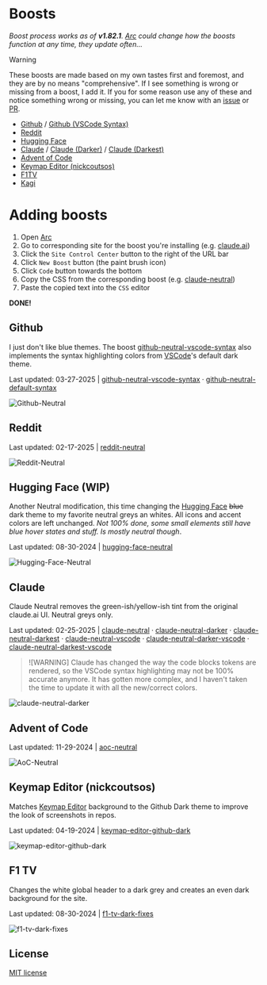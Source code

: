 # Boosts

*Boost process works as of **v1.82.1**. [Arc](https://arc.net/) could change how the boosts function at any time, they update often...*

> [!WARNING]
> These boosts are made based on my own tastes first and foremost, and they are by no means "comprehensive". If I see something is wrong or missing from a boost, I add it. If you for some reason use any of these and notice something wrong or missing, you can let me know with an [issue](https://github.com/956MB/boosts/issues) or [PR](https://github.com/956MB/boosts/pulls).

* [Github](./boosts/github-neutral-default-syntax.css) / [Github (VSCode Syntax)](./boosts/github-neutral-vscode-syntax.css)
* [Reddit](./boosts/reddit-neutral.css)
* [Hugging Face](./boosts/hugging-face-neutral.css)
* [Claude](./boosts/claude-neutral.css) / [Claude (Darker)](./boosts/claude-neutral-darker.css) / [Claude (Darkest)](./boosts/claude-neutral-darkest.css)
* [Advent of Code](./boosts/aoc-neutral.css)
* [Keymap Editor (nickcoutsos)](./boosts/keymap-editor-github-dark.css)
* [F1TV](./boosts/f1tv-dark-fixes.css)
* [Kagi](./boosts/kagi.css)

# Adding boosts

1. Open [Arc](https://arc.net/)
2. Go to corresponding site for the boost you're installing (e.g. [claude.ai](https://claude.ai/))
3. Click the `Site Control Center` button to the right of the URL bar
4. Click `New Boost` button (the paint brush icon)
5. Click `Code` button towards the bottom
6. Copy the CSS from the corresponding boost (e.g. [claude-neutral](./boosts/claude-neutral.css))
7. Paste the copied text into the `CSS` editor

**DONE!**

## Github

I just don't like blue themes. The boost [github-neutral-vscode-syntax](./boosts/github-neutral-vscode-syntax.css) also implements the syntax highlighting colors from [VSCode](https://github.com/microsoft/vscode)'s default dark theme.

Last updated: 03-27-2025 | [github-neutral-vscode-syntax](./boosts/github-neutral-vscode-syntax.css) · [github-neutral-default-syntax](./boosts/github-neutral-default-syntax.css)

![Github-Neutral](./img/Github-Neutral.png)

## Reddit

Last updated: 02-17-2025 | [reddit-neutral](./boosts/reddit-neutral.css)

![Reddit-Neutral](./img/Reddit-Neutral.png)

## Hugging Face (WIP)

Another Neutral modification, this time changing the [Hugging Face](https://huggingface.co/) ~~blue~~ dark theme to my favorite neutral greys an whites. All icons and accent colors are left unchanged. *Not 100% done, some small elements still have blue hover states and stuff. Is _mostly_ neutral though*.

Last updated: 08-30-2024 | [hugging-face-neutral](./boosts/hugging-face-neutral.css)

![Hugging-Face-Neutral](./img/Hugging-Face-Neutral.png)

## Claude

Claude Neutral removes the green-ish/yellow-ish tint from the original claude.ai UI. Neutral greys only.

Last updated: 02-25-2025 | [claude-neutral](./boosts/claude-neutral.css) · [claude-neutral-darker](./boosts/claude-neutral-darker.css) · [claude-neutral-darkest](./boosts/claude-neutral-darkest.css) · [claude-neutral-vscode](./boosts/claude-neutral-vscode.css) · [claude-neutral-darker-vscode](./boosts/claude-neutral-darker-vscode.css) · [claude-neutral-darkest-vscode](./boosts/claude-neutral-darkest-vscode.css)

> ![WARNING]
> Claude has changed the way the code blocks tokens are rendered, so the VSCode syntax highlighting may not be 100% accurate anymore. It has gotten more complex, and I haven't taken the time to update it with all the new/correct colors.

![claude-neutral-darker](./img/Claude-Neutral-Darker.png)

## Advent of Code

Last updated: 11-29-2024 | [aoc-neutral](./boosts/aoc-neutral.css)

![AoC-Neutral](./img/AoC-Neutral.png)

## Keymap Editor (nickcoutsos)

Matches [Keymap Editor](https://github.com/nickcoutsos/keymap-editor) background to the Github Dark theme to improve the look of screenshots in repos.

Last updated: 04-19-2024 | [keymap-editor-github-dark](./boosts/keymap-editor-github-dark.css)

![keymap-editor-github-dark](./img/Keymap-Editor-Github-Dark-1.png)

## F1 TV

Changes the white global header to a dark grey and creates an even dark background for the site.

Last updated: 08-30-2024 | [f1-tv-dark-fixes](./boosts/f1-tv-dark-fixes.css)

![f1-tv-dark-fixes](./img/F1-TV-Dark-Fixes.png)

## License

[MIT license](./LICENSE)
